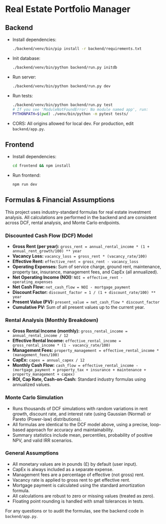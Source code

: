 # Real Estate Portfolio Manager

## Backend

- Install dependencies:
  ```sh
  ./backend/venv/bin/pip install -r backend/requirements.txt
  ```
- Init database:
  ```sh
  ./backend/venv/bin/python backend/run.py initdb
  ```
- Run server:
  ```sh
  ./backend/venv/bin/python backend/run.py dev
  ```
- Run tests:
  ```sh
  ./backend/venv/bin/python backend/run.py test
  # If you see 'ModuleNotFoundError: No module named app', run:
  PYTHONPATH=$(pwd) ./venv/bin/python -m pytest tests/
  ```
- CORS: All origins allowed for local dev. For production, edit `backend/app.py`.

## Frontend

- Install dependencies:
  ```sh
  cd frontend && npm install
  ```
- Run frontend:
  ```sh
  npm run dev
  ```

## Formulas & Financial Assumptions

This project uses industry-standard formulas for real estate investment analysis. All calculations are performed in the backend and are consistent across DCF, rental analysis, and Monte Carlo endpoints.

### Discounted Cash Flow (DCF) Model
- **Gross Rent (per year):**
  `gross_rent = annual_rental_income * (1 + annual_rent_growth/100) ** year`
- **Vacancy Loss:**
  `vacancy_loss = gross_rent * (vacancy_rate/100)`
- **Effective Rent:**
  `effective_rent = gross_rent - vacancy_loss`
- **Operating Expenses:**
  Sum of service charge, ground rent, maintenance, property tax, insurance, management fees, and CapEx (all annualized).
- **Net Operating Income (NOI):**
  `NOI = effective_rent - operating_expenses`
- **Net Cash Flow:**
  `net_cash_flow = NOI - mortgage_payment`
- **Discount Factor:**
  `discount_factor = 1 / (1 + discount_rate/100) ** year`
- **Present Value (PV):**
  `present_value = net_cash_flow * discount_factor`
- **Cumulative PV:**
  Sum of all present values up to the current year.

### Rental Analysis (Monthly Breakdown)
- **Gross Rental Income (monthly):**
  `gross_rental_income = annual_rental_income / 12`
- **Effective Rental Income:**
  `effective_rental_income = gross_rental_income * (1 - vacancy_rate/100)`
- **Management Fees:**
  `property_management = effective_rental_income * (management_fees/100)`
- **CapEx:**
  `capex = annual_capex / 12`
- **Monthly Cash Flow:**
  `cash_flow = effective_rental_income - (mortgage_payment + property_tax + insurance + maintenance + property_management + capex)`
- **ROI, Cap Rate, Cash-on-Cash:**
  Standard industry formulas using annualized values.

### Monte Carlo Simulation
- Runs thousands of DCF simulations with random variations in rent growth, discount rate, and interest rate (using Gaussian (Normal) or Pareto (Power-law) distributions).
- All formulas are identical to the DCF model above, using a precise, loop-based approach for accuracy and maintainability.
- Summary statistics include mean, percentiles, probability of positive NPV, and valid IRR scenarios.

### General Assumptions
- All monetary values are in pounds (£) by default (user input).
- CapEx is always included as a separate expense.
- Management fees are a percentage of effective (not gross) rent.
- Vacancy rate is applied to gross rent to get effective rent.
- Mortgage payment is calculated using the standard amortization formula.
- All calculations are robust to zero or missing values (treated as zero).
- Floating point rounding is handled with small tolerances in tests.

For any questions or to audit the formulas, see the backend code in `backend/app.py`.